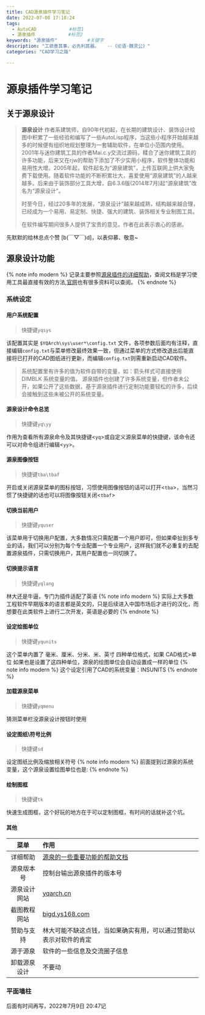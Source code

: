 ```yaml
---
title: CAD源泉插件学习笔记
date: 2022-07-08 17:18:24
tags:
  - AutoCAD            #标签1
  - 源泉插件            #标签2
keywords: "源泉插件"           #关键字
description: "工欲善其事，必先利其器。   --《论语·魏灵公》"
categories: "CAD学习之路"

---
```


# 源泉插件学习笔记  
## 关于源泉设计
>**源泉设计** 作者系建筑师，自90年代初起，在长期的建筑设计、装饰设计绘图中积累了一些经验和编写了一些AutoLisp程序，当这些小程序开始越来越多的时候便有组织地规划整理为一套辅助软件，在单位小范围内使用。2001年与迷你建筑工具的作者Mai.c.y交流过源码，糅合了迷你建筑工具的许多功能，后来又在rjw的帮助下添加了不少实用小程序，软件整体功能和易用性大增。2005年起，软件起名为“源泉建筑”，上传互联网上供大家免费下载使用。随着软件功能的不断积累壮大，喜爱使用“源泉建筑”的人越来越多。后来由于装饰部分工具大增，自6.3.6版(2014年7月)起“源泉建筑”改名为“源泉设计”。
>
>时至今日，经过20多年的发展，“源泉设计”越来越成熟，结构越来越合理，已经成为一个易用、易定制、快捷、强大的建筑、装饰相关专业制图工具。
>
>在软件编写期间很多人提供了宝贵的意见，作者在此表示衷心的感谢。

先默默的给林总点个赞  [b(￣▽￣)d]，以表仰慕、敬意~

## 源泉设计功能
{% note info modern %} 
记录主要参照[源泉插件的详细帮助](http://www.yqarch.cn/course/yqshow_%E6%BA%90%E6%B3%89%E5%8A%A0%E5%BC%BA%E7%89%88%E5%B8%AE%E5%8A%A9%E6%96%87%E4%BB%B6v6.6.8_20190330.chm)，查阅文档是学习使用工具最直接有效的方法,[官网](http://www.yqarch.cn/)也有很多资料可以查阅。
{% endnote %}
### 系统设定
#### 用户系统配置
>快捷键`yqsys`  

该配置其实是 `$YQArch\sys\user*\config.txt` 文件，各项参数后面均有注释，直接编辑`config.txt`与菜单修改最终效果一致，但通过菜单的方式修改退出后能直接将已打开的CAD图纸进行更新，而编辑`config.txt`则需重新启动CAD软件。
>系统配置里有许多的值为软件自带的变量，如：箭头样式可直接使用 DIMBLK 系统变量的值。
>源泉插件也创建了许多系统变量，但作者未公开，如果公开了这些数据，基于源泉插件进行定制功能要轻松的许多，后续会接触到这些未被公开的系统变量。
#### 源泉设计命令总览
>快捷键`yq\yy`

作用为查看所有源泉命令及其快捷键<`yq`>或自定义源泉菜单的快捷键，该命令还可以对命令组进行编辑<`yy`>。
#### 源泉图像按钮
>快捷键`tba\tbaf`

开启或关闭源泉菜单的图标按钮，习惯使用图像按钮的话可以打开<`tba`>，当然习惯了快捷键的话也可以将图像按钮关闭<`tbaf`>
#### 切换当前用户
>快捷键`yquser`

该菜单用于切换用户配置，大多数情况只需配置一个用户即可，但如果牵扯到多专业的话，我们可以分别为每个专业配置一个专业用户，这样我们就不必重复的去配置源泉插件，只需切换用户，其用户配置也一同切换了。
#### 切换提示语言
>快捷键`yqlang`

林大还是牛逼，专门为插件适配了英语
{% note info modern %}
实际上大多数工程软件早期版本的语言都是英文的，只是后续进入中国市场后才进行的汉化，而想要在此类软件上进行二次开发，英语是必要的
{% endnote %}
#### 设定绘图单位
>快捷键`yqunits`

这个菜单内置了 毫米、厘米、分米、米、英寸 四种单位格式，如果 CAD格式>单位 如果也是设置了这四种单位，源泉的绘图单位会自动设置成一样的单位
{% note info modern %} 
这个设定引用了CAD的系统变量：INSUNITS
{% endnote %}

#### 加载源泉菜单
>快捷键`yqmenu`

猜测菜单栏没源泉设计按钮时使用

#### 设定图纸\符号比例
>快捷键`sd`

设定图纸比例及缩放相关符号
{% note info modern %} 
前面提到过源泉的系统变量，这个源泉设置绘图单位也是: 
{% endnote %}
#### 绘制图框
>快捷键`tk`

快速生成图框，这个好玩的地方在于可以定制图框，有时间的话就补这个坑。
#### 其他
|     菜单     | 作用                                                                                                                                                                    |
| :----------: | :---------------------------------------------------------------------------------------------------------------------------------------------------------------------- |
|   详细帮助   | [源泉的一些重要功能的帮助文档](http://www.yqarch.cn/course/yqshow_%E6%BA%90%E6%B3%89%E5%8A%A0%E5%BC%BA%E7%89%88%E5%B8%AE%E5%8A%A9%E6%96%87%E4%BB%B6v6.6.8_20190330.chm) |
|  源泉版本号  | 控制台输出源泉插件的版本号                                                                                                                                              |
| 源泉设计网站 | [yqarch.cn](http://yqarch.cn)                                                                                                                                           |
| 截图教程网站 | [bigd.ys168.com](http://bigd.ys168.com)                                                                                                                                 |
|  赞助与支持  | 林大可能不缺这点钱，当如果确实有用，可以通过赞助以表示对软件的肯定                                                                                                      |
|   源于源泉   | 软件的一些信息及交流圈子信息                                                                                                                                            |
| 卸载源泉设计 | 不要动                                                                                                                                                                  |
### 平面墙柱
后面有时间再写，2022年7月9日 20:47记

